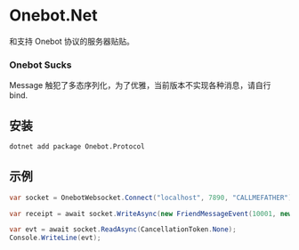 # Onebot.Net

和支持 Onebot 协议的服务器贴贴。

### Onebot Sucks

Message 触犯了多态序列化，为了优雅，当前版本不实现各种消息，请自行 bind.

## 安装

```sh
dotnet add package Onebot.Protocol
```

## 示例

```csharp
var socket = OnebotWebsocket.Connect("localhost", 7890, "CALLMEFATHER");

var receipt = await socket.WriteAsync(new FriendMessageEvent(10001, new List<MessageCell>(){ Type = "plain", Data = new Dictionary<string, object>(){ {"text", "txsb"} } }));

var evt = await socket.ReadAsync(CancellationToken.None);
Console.WriteLine(evt);

```
